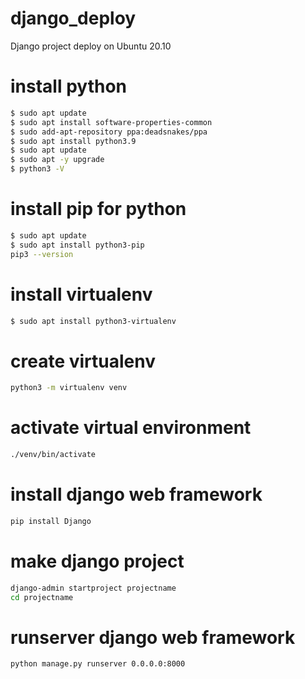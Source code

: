 # django_deploy
Django project deploy on Ubuntu 20.10
# install python
```sh
$ sudo apt update
$ sudo apt install software-properties-common
$ sudo add-apt-repository ppa:deadsnakes/ppa
$ sudo apt install python3.9
$ sudo apt update
$ sudo apt -y upgrade
$ python3 -V
```
# install pip for python
```sh
$ sudo apt update
$ sudo apt install python3-pip
pip3 --version
```
# install virtualenv
```sh
$ sudo apt install python3-virtualenv
```
# create virtualenv
```sh
python3 -m virtualenv venv
```
# activate virtual environment
```sh
./venv/bin/activate
```
# install django web framework
```sh
pip install Django
```
# make django project
```sh
django-admin startproject projectname
cd projectname
```
# runserver django web framework
```sh
python manage.py runserver 0.0.0.0:8000
```
